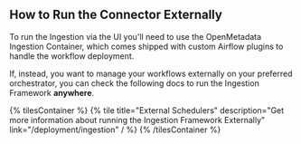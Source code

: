 ## How to Run the Connector Externally

To run the Ingestion via the UI you'll need to use the OpenMetadata Ingestion Container, which comes shipped with
custom Airflow plugins to handle the workflow deployment.

If, instead, you want to manage your workflows externally on your preferred orchestrator, you can check
the following docs to run the Ingestion Framework **anywhere**.

{% tilesContainer %}
  {% tile
    title="External Schedulers"
    description="Get more information about running the Ingestion Framework Externally"
    link="/deployment/ingestion"
  / %}
{% /tilesContainer %}

